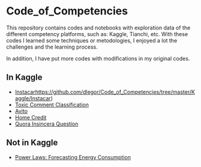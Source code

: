 # Code_of_Competencies

This repository contains codes and notebooks with exploration data of the different competency platforms, such as: Kaggle, Tianchi, etc. With these codes I learned some techniques or metodologies, I enjoyed a lot the challenges and the learning process.

In addition, I have  put more codes with modifications in my original codes.

## In Kaggle

 * [Instacar]()https://github.com/dlegor/Code_of_Competencies/tree/master/Kaggle/Instacar)
 * [Toxic Comment Classification](https://github.com/dlegor/Code_of_Competencies/tree/master/Kaggle/Toxic_Comment_Classification)
 * [Avito](https://github.com/dlegor/Code_of_Competencies/tree/master/Kaggle/Avito)
 * [Home Credit](https://github.com/dlegor/Code_of_Competencies/tree/master/Kaggle/Home_Credit_Default_Risk)
 * [Quora Insincera Question](https://github.com/dlegor/Code_of_Competencies/tree/master/Kaggle/Quora_Insincere_Questions_Classification)
 
## Not in Kaggle
* [Power Laws: Forecasting Energy Consumption](https://github.com/dlegor/Code_of_Competencies/tree/master/No_Kaggle)

